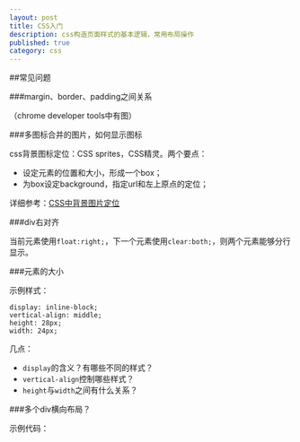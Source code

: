 ```yaml
---
layout: post
title: CSS入门
description: css构造页面样式的基本逻辑，常用布局操作
published: true
category: css
---
```





##常见问题


###margin、border、padding之间关系

（chrome developer tools中有图）


###多图标合并的图片，如何显示图标

css背景图标定位：CSS sprites，CSS精灵。两个要点：

* 设定元素的位置和大小，形成一个box；
* 为box设定background，指定url和左上原点的定位；

详细参考：[CSS中背景图片定位][CSS中背景图片定位]

###div右对齐

当前元素使用`float:right;`，下一个元素使用`clear:both;`，则两个元素能够分行显示。


###元素的大小

示例样式：

	display: inline-block;
	vertical-align: middle;
	height: 28px;
	width: 24px;

几点：

* `display`的含义？有哪些不同的样式？
* `vertical-align`控制哪些样式？
* `height`与`width`之间有什么关系？


###多个div横向布局？

示例代码：








































[NingG]:    http://ningg.github.com  "NingG"


[CSS中背景图片定位]:			http://ningg.top/css-background-img/








